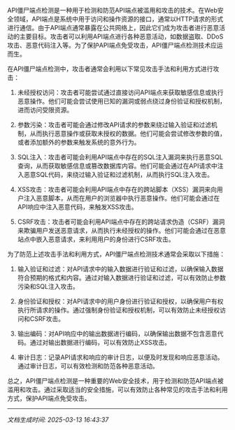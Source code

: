 API僵尸端点检测是一种用于检测和防范API端点被滥用和攻击的技术。在Web安全领域，API端点是系统中用于访问和操作资源的接口，通常以HTTP请求的形式进行通信。由于API端点通常暴露在公共网络上，因此它们成为攻击者进行恶意活动的主要目标。攻击者可以利用API端点进行各种恶意活动，如数据盗取、DDoS攻击、恶意代码注入等。为了保护API端点免受攻击，API僵尸端点检测技术应运而生。

在API僵尸端点检测中，攻击者通常会利用以下常见攻击手法和利用方式进行攻击：

1. 未经授权访问：攻击者可能尝试通过直接访问API端点来获取敏感信息或执行恶意操作。他们可能会尝试使用已知的漏洞或弱点绕过身份验证和授权机制，进而访问受限资源。

2. 参数污染：攻击者可能会通过修改API请求的参数来绕过输入验证和过滤机制，从而执行恶意操作或获取未授权的数据。他们可能会尝试修改参数的值，或者添加额外的参数来触发系统的意外行为。

3. SQL注入：攻击者可能会利用API端点中存在的SQL注入漏洞来执行恶意SQL查询，从而获取敏感信息或篡改数据库内容。他们可能会通过在API请求中注入恶意SQL代码，来绕过输入验证和过滤机制，从而执行SQL注入攻击。

4. XSS攻击：攻击者可能会利用API端点中存在的跨站脚本（XSS）漏洞来向用户注入恶意脚本，从而在用户的浏览器中执行恶意操作。他们可能会通过在API响应中注入恶意代码，来触发XSS攻击。

5. CSRF攻击：攻击者可能会利用API端点中存在的跨站请求伪造（CSRF）漏洞来欺骗用户发送恶意请求，从而执行未经授权的操作。他们可能会通过在恶意站点中嵌入恶意请求，来利用用户的身份进行CSRF攻击。

为了防范上述攻击手法和利用方式，API僵尸端点检测技术通常会采取以下措施：

1. 输入验证和过滤：对API请求中的输入数据进行验证和过滤，以确保输入数据符合预期的格式和内容。通过对输入数据进行验证和过滤，可以有效防止参数污染和SQL注入攻击。

2. 身份验证和授权：对API请求中的用户身份进行验证和授权，以确保用户有权执行所请求的操作。通过强制身份验证和授权机制，可以有效防止未经授权访问和CSRF攻击。

3. 输出编码：对API响应中的输出数据进行编码，以确保输出数据不包含恶意代码。通过对输出数据进行编码，可以有效防止XSS攻击。

4. 审计日志：记录API请求和响应的审计日志，以便及时发现和响应恶意活动。通过审计日志，可以有效检测和防范各种恶意活动。

总之，API僵尸端点检测是一种重要的Web安全技术，用于检测和防范API端点被滥用和攻击。通过采取适当的安全措施，可以有效防止各种常见的攻击手法和利用方式，保护API端点免受攻击。

---

*文档生成时间: 2025-03-13 16:43:37*












